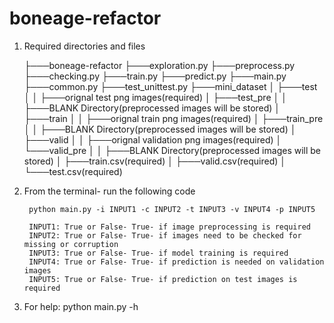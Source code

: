 # boneage-refactor

1) Required directories and files

	├───boneage-refactor
		├───exploration.py
		├───preprocess.py
		├───checking.py
		├───train.py
		├───predict.py
		├───main.py
		├───common.py
		├───test_unittest.py
		├───mini_dataset
		│   ├───test
		│	│	├───orignal test png images(required)
		│   ├───test_pre
		│	│	├───BLANK Directory(preprocessed images will be stored)
		│   ├───train
		│	│	├───orignal train png images(required)
		│   ├───train_pre
		│	│	├───BLANK Directory(preprocessed images will be stored)
		│   ├───valid
		│	│	├───orignal validation png images(required)
		│   └───valid_pre
		│	│	├───BLANK Directory(preprocessed images will be stored)
	   	│	├───train.csv(required)
		│   ├───valid.csv(required)
		│   └───test.csv(required)

2) From the terminal- run the following code

		python main.py -i INPUT1 -c INPUT2 -t INPUT3 -v INPUT4 -p INPUT5

		INPUT1: True or False- True- if image preprocessing is required
		INPUT2: True or False- True- if images need to be checked for missing or corruption
		INPUT3: True or False- True- if model training is required
		INPUT4: True or False- True- if prediction is needed on validation images
		INPUT5: True or False- True- if prediction on test images is required
3) For help: python main.py -h

